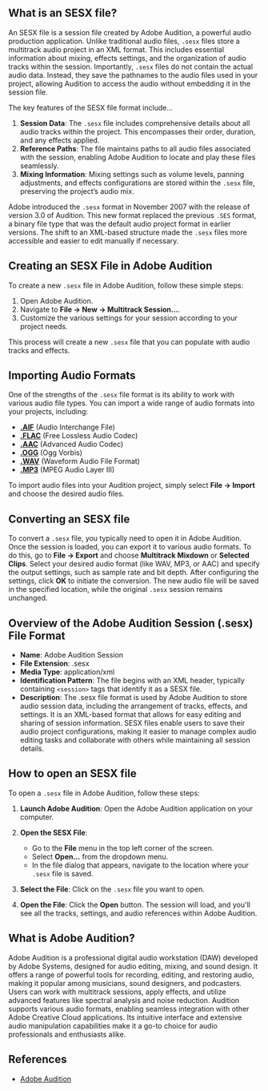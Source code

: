 ## What is an SESX file?

An SESX file is a session file created by Adobe Audition, a powerful audio production application. Unlike traditional audio files, `.sesx` files store a multitrack audio project in an XML format. This includes essential information about mixing, effects settings, and the organization of audio tracks within the session. Importantly, `.sesx` files do not contain the actual audio data. Instead, they save the pathnames to the audio files used in your project, allowing Audition to access the audio without embedding it in the session file.

The key features of the SESX file format include...

1.  **Session Data**: The `.sesx` file includes comprehensive details about all audio tracks within the project. This encompasses their order, duration, and any effects applied.
2.  **Reference Paths**: The file maintains paths to all audio files associated with the session, enabling Adobe Audition to locate and play these files seamlessly.
3.  **Mixing Information**: Mixing settings such as volume levels, panning adjustments, and effects configurations are stored within the `.sesx` file, preserving the project’s audio mix.
  
Adobe introduced the `.sesx` format in November 2007 with the release of version 3.0 of Audition. This new format replaced the previous `.SES` format, a binary file type that was the default audio project format in earlier versions. The shift to an XML-based structure made the `.sesx` files more accessible and easier to edit manually if necessary.

## Creating an SESX File in Adobe Audition

To create a new `.sesx` file in Adobe Audition, follow these simple steps:

1.  Open Adobe Audition.
2.  Navigate to **File → New → Multitrack Session...**.
3.  Customize the various settings for your session according to your project needs.

This process will create a new `.sesx` file that you can populate with audio tracks and effects.

## Importing Audio Formats

One of the strengths of the `.sesx` file format is its ability to work with various audio file types. You can import a wide range of audio formats into your projects, including:

-   [**.AIF**][1] (Audio Interchange File)
-   [**.FLAC**][2] (Free Lossless Audio Codec)
-   [**.AAC**][3] (Advanced Audio Codec)
-   [**.OGG**][4] (Ogg Vorbis)
-   [**.WAV**][5] (Waveform Audio File Format)
-   [**.MP3**][6] (MPEG Audio Layer III)

To import audio files into your Audition project, simply select **File → Import** and choose the desired audio files.

## Converting an SESX file

To convert a `.sesx` file, you typically need to open it in Adobe Audition. Once the session is loaded, you can export it to various audio formats. To do this, go to **File → Export** and choose **Multitrack Mixdown** or **Selected Clips**. Select your desired audio format (like WAV, MP3, or AAC) and specify the output settings, such as sample rate and bit depth. After configuring the settings, click **OK** to initiate the conversion. The new audio file will be saved in the specified location, while the original `.sesx` session remains unchanged.

## Overview of the Adobe Audition Session (.sesx) File Format

-   **Name**: Adobe Audition Session
-   **File Extension**: .sesx
-   **Media Type**: application/xml
-   **Identification Pattern**: The file begins with an XML header, typically containing `<session>` tags that identify it as a SESX file.
-   **Description**: The .sesx file format is used by Adobe Audition to store audio session data, including the arrangement of tracks, effects, and settings. It is an XML-based format that allows for easy editing and sharing of session information. SESX files enable users to save their audio project configurations, making it easier to manage complex audio editing tasks and collaborate with others while maintaining all session details.

## How to open an SESX file

To open a `.sesx` file in Adobe Audition, follow these steps:

1.  **Launch Adobe Audition**: Open the Adobe Audition application on your computer.
2.  **Open the SESX File**:
    
    -   Go to the **File** menu in the top left corner of the screen.
    -   Select **Open...** from the dropdown menu.
    -   In the file dialog that appears, navigate to the location where your `.sesx` file is saved.
3.  **Select the File**: Click on the `.sesx` file you want to open.
4.  **Open the File**: Click the **Open** button. The session will load, and you'll see all the tracks, settings, and audio references within Adobe Audition.

## What is Adobe Audition?

Adobe Audition is a professional digital audio workstation (DAW) developed by Adobe Systems, designed for audio editing, mixing, and sound design. It offers a range of powerful tools for recording, editing, and restoring audio, making it popular among musicians, sound designers, and podcasters. Users can work with multitrack sessions, apply effects, and utilize advanced features like spectral analysis and noise reduction. Audition supports various audio formats, enabling seamless integration with other Adobe Creative Cloud applications. Its intuitive interface and extensive audio manipulation capabilities make it a go-to choice for audio professionals and enthusiasts alike.

## References
* [Adobe Audition](https://en.wikipedia.org/wiki/Adobe_Audition)

[1]: https://docs.fileformat.com/audio/aif/
[2]: https://docs.fileformat.com/audio/flac/
[3]: https://docs.fileformat.com/audio/aac/
[4]: https://docs.fileformat.com/audio/ogg/
[5]: https://docs.fileformat.com/audio/wav/
[6]: https://docs.fileformat.com/audio/mp3/
